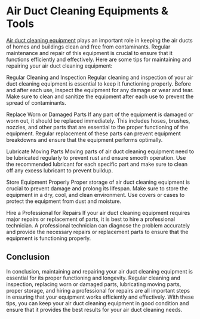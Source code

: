 # Air Duct Cleaning Equipments & Tools 

[Air duct cleaning equipment](https://proaireq.com/air-duct-cleaning-equipment/) plays an important role in keeping the air ducts of homes and buildings clean and free from contaminants. Regular maintenance and repair of this equipment is crucial to ensure that it functions efficiently and effectively. Here are some tips for maintaining and repairing your air duct cleaning equipment:

Regular Cleaning and Inspection
Regular cleaning and inspection of your air duct cleaning equipment is essential to keep it functioning properly. Before and after each use, inspect the equipment for any damage or wear and tear. Make sure to clean and sanitize the equipment after each use to prevent the spread of contaminants.

Replace Worn or Damaged Parts
If any part of the equipment is damaged or worn out, it should be replaced immediately. This includes hoses, brushes, nozzles, and other parts that are essential to the proper functioning of the equipment. Regular replacement of these parts can prevent equipment breakdowns and ensure that the equipment performs optimally.

Lubricate Moving Parts
Moving parts of air duct cleaning equipment need to be lubricated regularly to prevent rust and ensure smooth operation. Use the recommended lubricant for each specific part and make sure to clean off any excess lubricant to prevent buildup.

Store Equipment Properly
Proper storage of air duct cleaning equipment is crucial to prevent damage and prolong its lifespan. Make sure to store the equipment in a dry, cool, and clean environment. Use covers or cases to protect the equipment from dust and moisture.

Hire a Professional for Repairs
If your air duct cleaning equipment requires major repairs or replacement of parts, it is best to hire a professional technician. A professional technician can diagnose the problem accurately and provide the necessary repairs or replacement parts to ensure that the equipment is functioning properly.

## Conclusion

In conclusion, maintaining and repairing your air duct cleaning equipment is essential for its proper functioning and longevity. Regular cleaning and inspection, replacing worn or damaged parts, lubricating moving parts, proper storage, and hiring a professional for repairs are all important steps in ensuring that your equipment works efficiently and effectively. With these tips, you can keep your air duct cleaning equipment in good condition and ensure that it provides the best results for your air duct cleaning needs.

